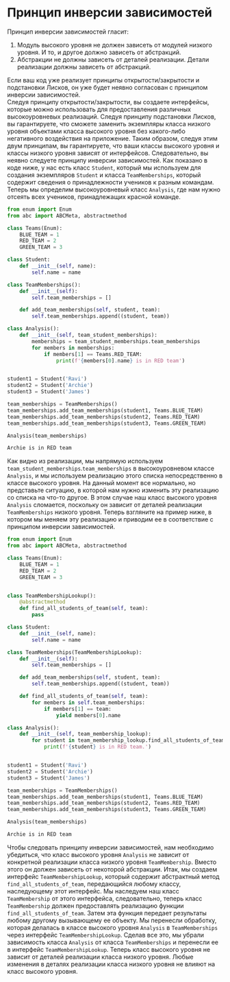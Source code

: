 # Принцип инверсии зависимостей

Принцип инверсии зависимостей гласит:
1. Модуль высокого уровня не должен зависеть от модулей низкого уровня. И то, и другое должно зависеть от абстракций.
2. Абстракции не должны зависеть от деталей реализации. Детали реализации должны зависеть от абстракций.

Если ваш код уже реализует принципы открытости/закрытости и подстановки Лисков, он уже будет неявно согласован с принципом инверсии зависимостей.  
Следуя принципу открытости/закрытости, вы создаете интерфейсы, которые можно использовать для предоставления различных высокоуровневых реализаций. Следуя принципу подстановки Лисков, вы гарантируете, что сможете заменить экземпляры класса низкого уровня объектами класса высокого уровня без какого-либо негативного воздействия на приложение. Таким образом, следуя этим двум принципам, вы гарантируете, что ваши классы высокого уровня и классы низкого уровня зависят от интерфейсов. Следовательно, вы неявно следуете принципу инверсии зависимостей.
Как показано в коде ниже, у нас есть класс `Student`, который мы используем для создания экземпляров `Student` и класса `TeamMemberships`, который содержит сведения о принадлежности учеников к разным командам.
Теперь мы определим высокоуровневый класс `Analysis`, где нам нужно отсеять всех учеников, принадлежащих красной команде.

```python
from enum import Enum
from abc import ABCMeta, abstractmethod

class Teams(Enum):
    BLUE_TEAM = 1
    RED_TEAM = 2
    GREEN_TEAM = 3

class Student:
    def __init__(self, name):
        self.name = name

class TeamMemberships():
    def __init__(self):
        self.team_memberships = []

    def add_team_memberships(self, student, team):
        self.team_memberships.append((student, team))

class Analysis():
    def __init__(self, team_student_memberships):
        memberships = team_student_memberships.team_memberships
        for members in memberships:
            if members[1] == Teams.RED_TEAM:
                print(f'{members[0].name} is in RED team')


student1 = Student('Ravi')
student2 = Student('Archie')
student3 = Student('James')

team_memberships = TeamMemberships()
team_memberships.add_team_memberships(student1, Teams.BLUE_TEAM)
team_memberships.add_team_memberships(student2, Teams.RED_TEAM)
team_memberships.add_team_memberships(student3, Teams.GREEN_TEAM)

Analysis(team_memberships)
```

```bash
Archie is in RED team
```

Как видно из реализации, мы напрямую используем `team_student_memberships`.`team_memberships` в высокоуровневом классе `Analysis`, и мы используем реализацию этого списка непосредственно в классе высокого уровня. На данный момент все нормально, но представьте ситуацию, в которой нам нужно изменить эту реализацию со списка на что-то другое. В этом случае наш класс высокого уровня `Analysis` сломается, поскольку он зависит от деталей реализации `TeamMemberships` низкого уровня.
Теперь взгляните на пример ниже, в котором мы меняем эту реализацию и приводим ее в соответствие с принципом инверсии зависимостей.

```python
from enum import Enum
from abc import ABCMeta, abstractmethod

class Teams(Enum):
    BLUE_TEAM = 1
    RED_TEAM = 2
    GREEN_TEAM = 3


class TeamMembershipLookup():
    @abstractmethod
    def find_all_students_of_team(self, team):
        pass

class Student:
    def __init__(self, name):
        self.name = name

class TeamMemberships(TeamMembershipLookup):
    def __init__(self):
        self.team_memberships = []

    def add_team_memberships(self, student, team):
        self.team_memberships.append((student, team))

    def find_all_students_of_team(self, team):
        for members in self.team_memberships:
            if members[1] == team:
                yield members[0].name   

class Analysis():
    def __init__(self, team_membership_lookup):
        for student in team_membership_lookup.find_all_students_of_team(Teams.RED_TEAM):
            print(f'{student} is in RED team.')


student1 = Student('Ravi')
student2 = Student('Archie')
student3 = Student('James')

team_memberships = TeamMemberships()
team_memberships.add_team_memberships(student1, Teams.BLUE_TEAM)
team_memberships.add_team_memberships(student2, Teams.RED_TEAM)
team_memberships.add_team_memberships(student3, Teams.GREEN_TEAM)

Analysis(team_memberships)
```

```bash
Archie is in RED team
```

Чтобы следовать принципу инверсии зависимостей, нам необходимо убедиться, что класс высокого уровня `Analysis` не зависит от конкретной реализации класса низкого уровня `TeamMembership`. Вместо этого он должен зависеть от некоторой абстракции.
Итак, мы создаем интерфейс `TeamMembershipLookup`, который содержит абстрактный метод `find_all_students_of_team`, передающийся любому классу, наследующему этот интерфейс. Мы наследуем наш класс `TeamMembership` от этого интерфейса, следовательно, теперь класс `TeamMembership` должен предоставлять реализацию функции `find_all_students_of_team`. Затем эта функция передает результаты любому другому вызывающему ее объекту. Мы перенесли обработку, которая делалась в классе высокого уровня `Analysis` в `TeamMemberships` через интерфейс `TeamMembershipLookup`.
Сделав все это, мы убрали зависимость класса `Analysis` от класса `TeamMemberships` и перенесли ее в интерфейс `TeamMembershipLookup`. Теперь класс высокого уровня не зависит от деталей реализации класса низкого уровня. Любые изменения в деталях реализации класса низкого уровня не влияют на класс высокого уровня.